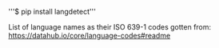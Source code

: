 

'''$ pip install langdetect'''


List of language names as their ISO 639-1 codes gotten from: https://datahub.io/core/language-codes#readme
